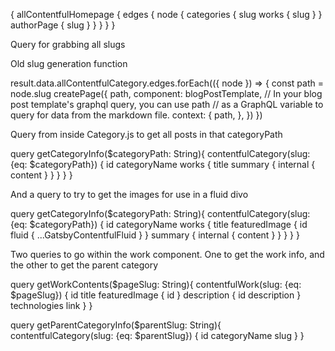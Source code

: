 {
  allContentfulHomepage {
    edges {
      node {
        categories {
          slug
          works {
            slug
          }
        }
        authorPage {
          slug
        }
      }
    }
  }
}

Query for grabbing all slugs

Old slug generation function

result.data.allContentfulCategory.edges.forEach(({ node }) => {
          const path = node.slug
          createPage({
            path,
            component: blogPostTemplate,
            // In your blog post template's graphql query, you can use path
            // as a GraphQL variable to query for data from the markdown file.
            context: {
              path,
            },
          })
          })

Query from inside Category.js to get all posts in that categoryPath

query getCategoryInfo($categoryPath: String){
  contentfulCategory(slug: {eq: $categoryPath}) {
    id
    categoryName
    works {
      title
      summary {
        internal {
          content
        }
      }
    }
  }
}


And a query to try to get the images for use in a fluid divo

query getCategoryInfo($categoryPath: String){
  contentfulCategory(slug: {eq: $categoryPath}) {
    id
    categoryName
    works {
      title
      featuredImage {
        id
        fluid {
          ...GatsbyContentfulFluid
        }
      }
      summary {
        internal {
          content
        }
      }
    }
  }
}


Two queries to go within the work component. One to get the work info, and the other to get the parent category

query getWorkContents($pageSlug: String){
  contentfulWork(slug: {eq: $pageSlug}) {
    id
    title
    featuredImage {
      id
    }
    description {
      id
      description
    }
    technologies
    link
  }
}

query getParentCategoryInfo($parentSlug: String){
  contentfulCategory(slug: {eq: $parentSlug}) {
    id
    categoryName
    slug
  }
}
